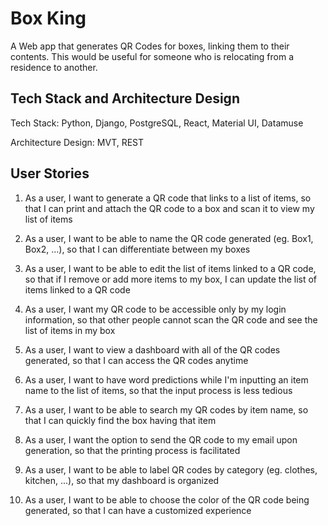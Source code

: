 # Box King
A Web app that generates QR Codes for boxes, linking them to their contents. This would be useful for someone who is relocating from a residence to another.

## Tech Stack and Architecture Design
Tech Stack: Python, Django, PostgreSQL, React, Material UI, Datamuse

Architecture Design: MVT, REST

## User Stories

1. As a user, I want to generate a QR code that links to a list of items, so that I can print and attach the QR code to a box and scan it to view my list of items

2. As a user, I want to be able to name the QR code generated (eg. Box1, Box2, ...), so that I can differentiate between my boxes

3. As a user, I want to be able to edit the list of items linked to a QR code, so that if I remove or add more items to my box, I can update the list of items linked to a QR code

4. As a user, I want my QR code to be accessible only by my login information, so that other people cannot scan the QR code and see the list of items in my box

5. As a user, I want to view a dashboard with all of the QR codes generated, so that I can access the QR codes anytime

6. As a user, I want to have word predictions while I'm inputting an item name to the list of items, so that the input process is less tedious

7. As a user, I want to be able to search my QR codes by item name, so that I can quickly find the box having that item

8. As a user, I want the option to send the QR code to my email upon generation, so that the printing process is facilitated

9. As a user, I want to be able to label QR codes by category (eg. clothes, kitchen, ...), so that my dashboard is organized

10. As a user, I want to be able to choose the color of the QR code being generated, so that I can have a customized experience
